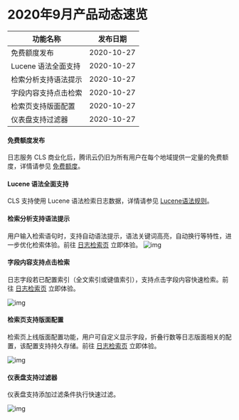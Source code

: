 # 2020年9月产品动态速览

| 功能名称                | 发布日期 |
| ----------------------- | -------- |
| 免费额度发布         | 2020-10-27     |
| Lucene 语法全面支持   | 2020-10-27     |
| 检索分析支持语法提示 | 2020-10-27     |
| 字段内容支持点击检索 | 2020-10-27     |
| 检索页支持版面配置   | 2020-10-27     |
| 仪表盘支持过滤器     | 2020-10-27     |

#### 免费额度发布

日志服务 CLS 商业化后，腾讯云仍旧为所有用户在每个地域提供一定量的免费额度，详情请参见 [免费额度](https://cloud.tencent.com/document/product/614/47116)。


#### Lucene 语法全面支持

CLS 支持使用 Lucene 语法检索日志数据，详情请参见 [Lucene语法规则](https://cloud.tencent.com/document/product/614/47044)。

#### 检索分析支持语法提示

用户输入检索语句时，支持自动语法提示，语法关键词高亮，自动换行等特性，进一步优化检索体验。前往 [日志检索页](https://console.cloud.tencent.com/cls/search) 立即体验。
![img](http://km.oa.com/files/photos/pictures/202009/1601195128_71_w3156_h1372.gif)

#### 字段内容支持点击检索

日志字段若已配置索引（全文索引或键值索引），支持点击字段内容快速检索。前往 [日志检索页](https://console.cloud.tencent.com/cls/search) 立即体验。

![img](http://km.oa.com/files/photos/pictures/202009/1601196206_67_w3152_h1328.gif)

#### 检索页支持版面配置

检索页上线版面配置功能，用户可自定义显示字段，折叠行数等日志版面相关的配置，该配置支持持久存储。前往 [日志检索页](https://console.cloud.tencent.com/cls/search) 立即体验。

![img](http://km.oa.com/files/photos/pictures/202009/1601196426_86_w3796_h1800.gif)

#### 仪表盘支持过滤器

仪表盘支持添加过滤条件执行快速过滤。

![img](http://km.oa.com/files/photos/pictures/202009/1601196467_40_w3324_h1648.gif)

